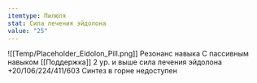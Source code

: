 ```yaml
---
itemtype: Пилюля
stat: Сила лечения эйдолона
value: "25"
---
```

![[Temp/Placeholder_Eidolon_Pill.png]]
Резонанс навыка
С пассивным навыком [[Поддержка]] 2 ур. и выше сила лечения эйдолона +20/106/224/411/603
Синтез в горне недоступен
